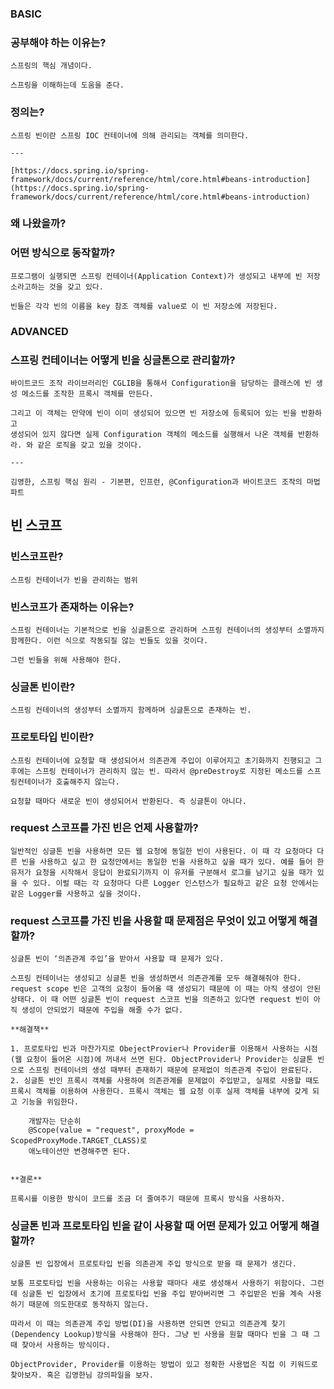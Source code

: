 ### BASIC

### 공부해야 하는 이유는?
    
    스프링의 핵심 개념이다.
    
    스프링을 이해하는데 도움을 준다.
    
### 정의는?
    
    스프링 빈이란 스프링 IOC 컨테이너에 의해 관리되는 객체를 의미한다.
    
    ---
    
    [https://docs.spring.io/spring-framework/docs/current/reference/html/core.html#beans-introduction](https://docs.spring.io/spring-framework/docs/current/reference/html/core.html#beans-introduction)
    
### 왜 나왔을까?
### 어떤 방식으로 동작할까?
    
    프로그램이 실행되면 스프링 컨테이너(Application Context)가 생성되고 내부에 빈 저장소라고하는 것을 갖고 있다.
    
    빈들은 각각 빈의 이름을 key 참조 객체를 value로 이 빈 저장소에 저장된다.
    

### ADVANCED

### 스프링 컨테이너는 어떻게 빈을 싱글톤으로 관리할까?
    
    바이트코드 조작 라이브러리인 CGLIB을 통해서 Configuration을 담당하는 클래스에 빈 생성 메소드를 조작한 프록시 객체를 만든다.
    
    그리고 이 객체는 만약에 빈이 이미 생성되어 있으면 빈 저장소에 등록되어 있는 빈을 반환하고
    생성되어 있지 않다면 실제 Configuration 객체의 메소드를 실행해서 나온 객체를 반환하라. 와 같은 로직을 갖고 있을 것이다. 
    
    ---
    
    김영한, 스프링 핵심 원리 - 기본편, 인프런, @Configuration과 바이트코드 조작의 마법 파트


## 빈 스코프
### 빈스코프란?
    
    스프링 컨테이너가 빈을 관리하는 범위
    
### 빈스코프가 존재하는 이유는?
    
    스프링 컨테이너는 기본적으로 빈을 싱글톤으로 관리하며 스프링 컨테이너의 생성부터 소멸까지 함께한다. 이런 식으로 작동되질 않는 빈들도 있을 것이다.
    
    그런 빈들을 위해 사용해야 한다.
    
### 싱글톤 빈이란?
    
    스프링 컨테이너의 생성부터 소멸까지 함께하며 싱글톤으로 존재하는 빈.
    
### 프로토타입 빈이란?
    
    스프링 컨테이너에 요청할 때 생성되어서 의존관계 주입이 이루어지고 초기화까지 진행되고 그 후에는 스프링 컨테이너가 관리하지 않는 빈. 따라서 @preDestroy로 지정된 메소드를 스프링컨테이너가 호출해주지 않는다. 
    
    요청할 때마다 새로운 빈이 생성되어서 반환된다. 즉 싱글톤이 아니다.
    
### request 스코프를 가진 빈은 언제 사용할까?
    
    일반적인 싱글톤 빈을 사용하면 모든 웹 요청에 동일한 빈이 사용된다. 이 때 각 요청마다 다른 빈을 사용하고 싶고 한 요청안에서는 동일한 빈을 사용하고 싶을 때가 있다. 예를 들어 한 유저가 요청을 시작해서 응답이 완료되기까지 이 유저를 구분해서 로그를 남기고 싶을 때가 있을 수 있다. 이럴 때는 각 요청마다 다른 Logger 인스턴스가 필요하고 같은 요청 안에서는 같은 Logger를 사용하고 싶을 것이다.
    
### request 스코프를 가진 빈을 사용할 때 문제점은 무엇이 있고 어떻게 해결할까?
    
    싱글톤 빈이 ‘의존관계 주입’을 받아서 사용할 때 문제가 있다.
    
    스프링 컨테이너는 생성되고 싱글톤 빈을 생성하면서 의존관계를 모두 해결해줘야 한다. request scope 빈은 고객의 요청이 들어올 때 생성되기 때문에 이 때는 아직 생성이 안된 상태다. 이 때 어떤 싱글톤 빈이 request 스코프 빈을 의존하고 있다면 request 빈이 아직 생성이 안되었기 때문에 주입을 해줄 수가 없다.
    
    **해결책** 
    
    1. 프로토타입 빈과 마찬가지로 ObejectProvier나 Provider를 이용해서 사용하는 시점(웹 요청이 들어온 시점)에 꺼내서 쓰면 된다. ObjectProvider나 Provider는 싱글톤 빈으로 스프링 컨테이너의 생성 때부터 존재하기 때문에 문제없이 의존관계 주입이 완료된다.
    2. 싱글톤 빈인 프록시 객체를 사용하여 의존관계를 문제없이 주입받고, 실제로 사용할 때도 프록시 객체를 이용하여 사용한다. 프록시 객체는 웹 요청 이후 실제 객체를 내부에 갖게 되고 기능을 위임한다.
        
        개발자는 단순히 
        @Scope(value = "request", proxyMode = ScopedProxyMode.TARGET_CLASS)로
        애노테이션만 변경해주면 된다.
        
    
    **결론**
    
    프록시를 이용한 방식이 코드를 조금 더 줄여주기 때문에 프록시 방식을 사용하자.
    
### 싱글톤 빈과 프로토타입 빈을 같이 사용할 때 어떤 문제가 있고 어떻게 해결할까?
    
    싱글톤 빈 입장에서 프로토타입 빈을 의존관계 주입 방식으로 받을 때 문제가 생긴다.
    
    보통 프로토타입 빈을 사용하는 이유는 사용할 때마다 새로 생성해서 사용하기 위함이다. 그런데 싱글톤 빈 입장에서 초기에 프로토타입 빈을 주입 받아버리면 그 주입받은 빈을 계속 사용하기 때문에 의도한대로 동작하지 않는다. 
    
    따라서 이 때는 의존관계 주입 방법(DI)을 사용하면 안되면 안되고 의존관계 찾기(Dependency Lookup)방식을 사용해야 한다. 그냥 빈 사용을 원할 때마다 빈을 그 때 그 때 찾아서 사용하는 방식이다.
    
    ObjectProvider, Provider를 이용하는 방법이 있고 정확한 사용법은 직접 이 키워드로 찾아보자. 혹은 김영한님 강의파일을 보자.